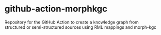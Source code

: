 # github-action-morphkgc
Repository for the GitHub Action to create a knowledge graph from structured or semi-structured sources using RML mappings and morph-kgc 
  